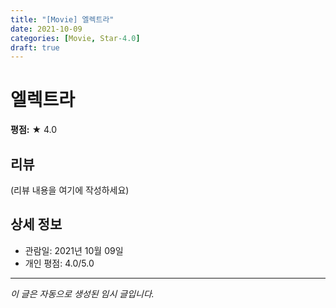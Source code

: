 ```yaml
---
title: "[Movie] 엘렉트라"
date: 2021-10-09
categories: [Movie, Star-4.0]
draft: true
---
```


# 엘렉트라

**평점:** ★ 4.0

## 리뷰

(리뷰 내용을 여기에 작성하세요)

## 상세 정보

- 관람일: 2021년 10월 09일
- 개인 평점: 4.0/5.0

---

*이 글은 자동으로 생성된 임시 글입니다.*
